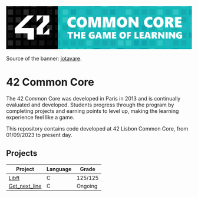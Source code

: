 <img src="https://github.com/jotavare/jotavare/blob/main/42/banners/piscine_and_common_core/github_piscine_and_common_core_banner_common_core.png" style="max-width: 100%;"/> 

Source of the banner: [jotavare](https://github.com/jotavare).
# 42 Common Core

The 42 Common Core was developed in Paris in 2013 and is continually evaluated and developed. Students progress through the program by completing projects and earning points to level up, making the learning experience feel like a game.

This repository contains code developed at 42 Lisbon Common Core, from 01/09/2023 to present day.

## Projects

| Project      | Language | Grade |
|--------------|----------|-------|
| [Libft](https://github.com/AndrePatchy/Libft) | C | 125/125 |
| [Get_next_line](https://github.com/AndrePatchy/Get_next_line) | C | Ongoing |
